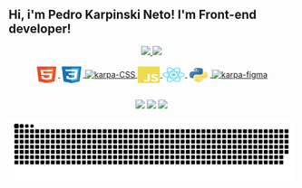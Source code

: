 ## Hi, i'm Pedro Karpinski Neto! I'm Front-end developer!

<div align="center">
  <a href="https://github.com/KarpaNeto">
  <img height="45%" src="https://github-readme-stats.vercel.app/api?username=KarpaNeto&show_icons=true&theme=dracula&include_all_commits=true&count_private=true"/>
  <img height="45%" src="https://github-readme-stats.vercel.app/api/top-langs/?username=KarpaNeto&layout=compact&langs_count=7&theme=dracula"/>
</div>
  
<div style="display: inline_block" align="center"><br>
  <img align="center" alt="karpa-HTML" height="30" width="40" src="https://raw.githubusercontent.com/devicons/devicon/master/icons/html5/html5-original.svg">
  <img align="center" alt="karpa-CSS" height="30" width="40" src="https://raw.githubusercontent.com/devicons/devicon/master/icons/css3/css3-original.svg">
  <img align="center" alt="karpa-CSS" height="30" width="40" src="https://cdn.jsdelivr.net/gh/devicons/devicon/icons/bootstrap/bootstrap-original.svg" />
  <img align="center" alt="karpa-Js" height="30" width="40" src="https://raw.githubusercontent.com/devicons/devicon/master/icons/javascript/javascript-plain.svg">
  <img align="center" alt="karpa-React" height="30" width="40" src="https://raw.githubusercontent.com/devicons/devicon/master/icons/react/react-original.svg">
  <img align="center" alt="karpa-Python" height="30" width="40" src="https://raw.githubusercontent.com/devicons/devicon/master/icons/python/python-original.svg">
  <img align="center" alt="karpa-figma" height="30" width="40" src="https://cdn.jsdelivr.net/gh/devicons/devicon/icons/figma/figma-original.svg" /> 
</div>  
  
  ##
  
<div align="center" > 
  <a href="https://instagram.com/pedro_karpa" target="_blank"><img src="https://img.shields.io/badge/-Instagram-%23E4405F?style=for-the-badge&logo=instagram&logoColor=white" target="_blank"></a>
  <a href = "mailto:pedrokn@gmail.com"><img src="https://img.shields.io/badge/-Gmail-%23333?style=for-the-badge&logo=gmail&logoColor=white" target="_blank"></a>
  <a href="https://www.linkedin.com/in/pedro-karpinski-neto" target="_blank"><img src="https://img.shields.io/badge/-LinkedIn-%230077B5?style=for-the-badge&logo=linkedin&logoColor=white" target="_blank"></a> 
  
  ![github contribution grid snake animation](https://raw.githubusercontent.com/platane/platane/output/github-contribution-grid-snake.svg)
 
</div>
